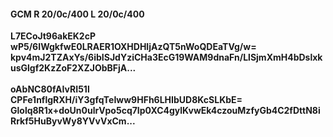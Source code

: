#### GCM R 20/0c/400 L 20/0c/400
**L7ECoJt96akEK2cP**<br/>**wP5/6IWgkfwE0LRAER1OXHDHIjAzQT5nWoQDEaTVg/w=**<br/>**kpv4mJ2TZAxYs/6ibISJdYziCHa3EcG19WAM9dnaFn/LlSjmXmH4bDslxkusGlgf2KzZoF2XZJObBFjA...**<br/><br/>
**oAbNC80fAIvRI51l**<br/>**CPFe1nflgRXH/iY3gfqTeIww9HFh6LHIbUD8KcSLKbE=**<br/>**Glolq8R1x+doUn0ulrVpo5cq7Ip0XC4gylKvwEk4czouMzfyGb4C2fDttN8iRrkf5HuByvWy8YVvVxCm...**
